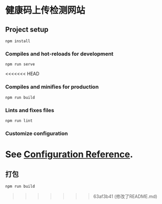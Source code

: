 # 健康码上传检测网站

## Project setup
```
npm install
```

### Compiles and hot-reloads for development
```
npm run serve
```

<<<<<<< HEAD
### Compiles and minifies for production
```
npm run build
```

### Lints and fixes files
```
npm run lint
```

### Customize configuration
See [Configuration Reference](https://cli.vuejs.org/config/).
=======
## 打包

```
npm run build
```
>>>>>>> 63af3b41 (修改了README.md)
